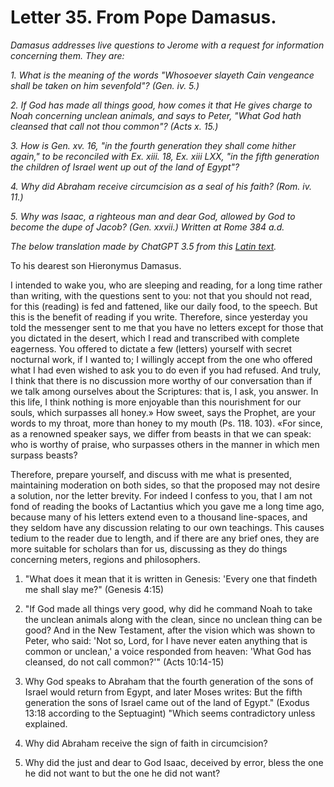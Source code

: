 <h1>Letter 35. From Pope Damasus.</h1>

<p><i>Damasus addresses live questions to Jerome with a request for information concerning them. They are:

1\. What is the meaning of the words "Whosoever slayeth Cain vengeance shall be taken on him sevenfold"? (Gen. iv. 5.)

2\. If God has made all things good, how comes it that He gives charge to Noah concerning unclean animals, and says to Peter, "What God hath cleansed that call not thou common"? (Acts x. 15.)

3\. How is Gen. xv. 16, "in the fourth generation they shall come hither again," to be reconciled with Ex. xiii. 18, Ex. xiii LXX, "in the fifth generation the children of Israel went up out of the land of Egypt"?

4\. Why did Abraham receive circumcision as a seal of his faith? (Rom. iv. 11.)

5\. Why was Isaac, a righteous man and dear God, allowed by God to become the dupe of Jacob? (Gen. xxvii.) Written at Rome 384 a.d.

The below translation made by ChatGPT 3.5 from this <a href='https://catholiclibrary.org/library/view?docId=Fathers-OR/PL.022.html;chunk.id=00000329'>Latin text</a>.</i></p>

To his dearest son Hieronymus Damasus.

I intended to wake you, who are sleeping and reading, for a long time rather than writing, with the questions sent to you: not that you should not read, for this (reading) is fed and fattened, like our daily food, to the speech. But this is the benefit of reading if you write. Therefore, since yesterday you told the messenger sent to me that you have no letters except for those that you dictated in the desert, which I read and transcribed with complete eagerness. You offered to dictate a few (letters) yourself with secret nocturnal work, if I wanted to; I willingly accept from the one who offered what I had even wished to ask you to do even if you had refused. And truly, I think that there is no discussion more worthy of our conversation than if we talk among ourselves about the Scriptures: that is, I ask, you answer. In this life, I think nothing is more enjoyable than this nourishment for our souls, which surpasses all honey.» How sweet, says the Prophet, are your words to my throat, more than honey to my mouth (Ps. 118. 103). «For since, as a renowned speaker says, we differ from beasts in that we can speak: who is worthy of praise, who surpasses others in the manner in which men surpass beasts?

Therefore, prepare yourself, and discuss with me what is presented, maintaining moderation on both sides, so that the proposed may not desire a solution, nor the letter brevity. For indeed I confess to you, that I am not fond of reading the books of Lactantius which you gave me a long time ago, because many of his letters extend even to a thousand line-spaces, and they seldom have any discussion relating to our own teachings. This causes tedium to the reader due to length, and if there are any brief ones, they are more suitable for scholars than for us, discussing as they do things concerning meters, regions and philosophers.

1. "What does it mean that it is written in Genesis: 'Every one that findeth me shall slay me?" (Genesis 4:15)

2. "If God made all things very good, why did he command Noah to take the unclean animals along with the clean, since no unclean thing can be good? And in the New Testament, after the vision which was shown to Peter, who said: 'Not so, Lord, for I have never eaten anything that is common or unclean,' a voice responded from heaven: 'What God has cleansed, do not call common?'" (Acts 10:14-15)

3. Why God speaks to Abraham that the fourth generation of the sons of Israel would return from Egypt, and later Moses writes: But the fifth generation the sons of Israel came out of the land of Egypt." (Exodus 13:18 according to the Septuagint) "Which seems contradictory unless explained.

4. Why did Abraham receive the sign of faith in circumcision?

5. Why did the just and dear to God Isaac, deceived by error, bless the one he did not want to but the one he did not want?
